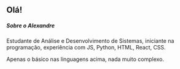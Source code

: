 ## Olá!

##### Sobre o Alexandre
Estudante de Análise e Desenvolvimento de Sistemas, iniciante na programação, experiência com JS, Python, HTML, React, CSS.

Apenas o básico nas linguagens acima, nada muito complexo.

<!--
**LinkNTC/LinkNTC** is a ✨ _special_ ✨ repository because its `README.md` (this file) appears on your GitHub profile.

Here are some ideas to get you started:

- 🔭 I’m currently working on ...
- 🌱 I’m currently learning ...
- 👯 I’m looking to collaborate on ...
- 🤔 I’m looking for help with ...
- 💬 Ask me about ...
- 📫 How to reach me: ...
- 😄 Pronouns: ...
- ⚡ Fun fact: ...
-->

